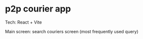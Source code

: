 # p2p courier app

Tech: React + Vite

Main screen: search couriers screen (most frequently used query)